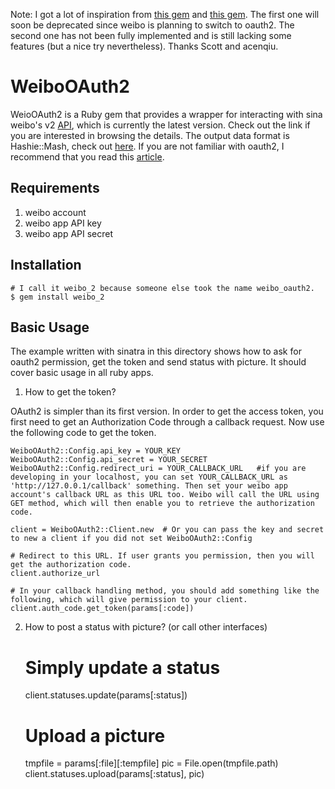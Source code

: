 Note: I got a lot of inspiration from [this gem](https://github.com/ballantyne/weibo) and [this gem](https://github.com/acenqiu/weibo2). The first one will soon be deprecated since weibo is planning to switch to oauth2. The second one has not been fully implemented and is still lacking some features (but a nice try nevertheless). Thanks Scott and acenqiu.

# WeiboOAuth2

WeioOAuth2 is a Ruby gem that provides a wrapper for interacting with sina weibo's v2 [API](http://open.weibo.com/wiki/API%E6%96%87%E6%A1%A3_V2), which is currently the latest version. Check out the link if you are interested in browsing the details. The output data format is Hashie::Mash, check out [here](https://github.com/intridea/hashie#mash). If you are not familiar with oauth2, I recommend that you read this [article](http://open.weibo.com/wiki/Oauth2).

## Requirements

1.  weibo account
2.  weibo app API key
3.  weibo app API secret

## Installation
        
    # I call it weibo_2 because someone else took the name weibo_oauth2.
    $ gem install weibo_2

## Basic Usage

The example written with sinatra in this directory shows how to ask for oauth2 permission, get the token and send status with picture. It should cover basic usage in all ruby apps.

1.  How to get the token?

OAuth2 is simpler than its first version. In order to get the access token, you first need to get an Authorization Code through a callback request. Now use the following code to get the token.

    WeiboOAuth2::Config.api_key = YOUR_KEY
    WeiboOAuth2::Config.api_secret = YOUR_SECRET
    WeiboOAuth2::Config.redirect_uri = YOUR_CALLBACK_URL   #if you are developing in your localhost, you can set YOUR_CALLBACK_URL as 'http://127.0.0.1/callback' something. Then set your weibo app account's callback URL as this URL too. Weibo will call the URL using GET method, which will then enable you to retrieve the authorization code.
    
    client = WeiboOAuth2::Client.new  # Or you can pass the key and secret to new a client if you did not set WeiboOAuth2::Config
    
    # Redirect to this URL. If user grants you permission, then you will get the authorization code.
    client.authorize_url
    
    # In your callback handling method, you should add something like the following, which will give permission to your client.
    client.auth_code.get_token(params[:code])
    
2. How to post a status with picture? (or call other interfaces)
  
    # Simply update a status
    client.statuses.update(params[:status])
    
    # Upload a picture
    tmpfile = params[:file][:tempfile]
    pic = File.open(tmpfile.path)
    client.statuses.upload(params[:status], pic)
    
    




